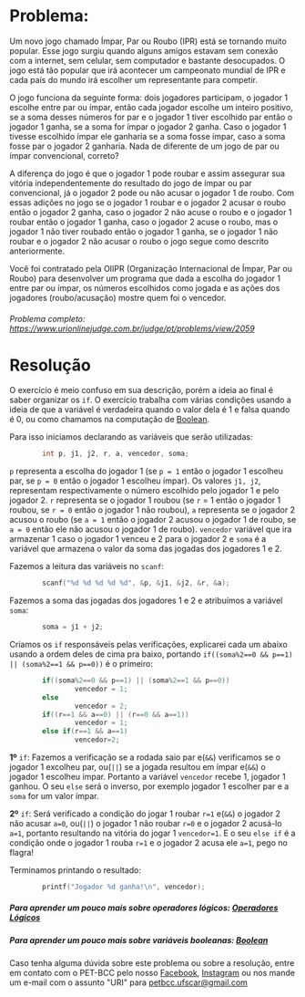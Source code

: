 # Problema:

Um novo jogo chamado Ímpar, Par ou Roubo (IPR) está se tornando muito popular. Esse jogo surgiu quando alguns amigos estavam sem conexão com a internet, sem celular, sem computador e bastante desocupados. O jogo está tão popular que irá acontecer um campeonato mundial de IPR e cada país do mundo irá escolher um representante para competir.

O jogo funciona da seguinte forma: dois jogadores participam, o jogador 1 escolhe entre par ou ímpar, então cada jogador escolhe um inteiro positivo, se a soma desses números for par e o jogador 1 tiver escolhido par então o jogador 1 ganha, se a soma for ímpar o jogador 2 ganha. Caso o jogador 1 tivesse escolhido ímpar ele ganharia se a soma fosse ímpar, caso a soma fosse par o jogador 2 ganharia. Nada de diferente de um jogo de par ou ímpar convencional, correto?

A diferença do jogo é que o jogador 1 pode roubar e assim assegurar sua vitória independentemente do resultado do jogo de ímpar ou par convencional, já o jogador 2 pode ou não acusar o jogador 1 de roubo. Com essas adições no jogo se o jogador 1 roubar e o jogador 2 acusar o roubo então o jogador 2 ganha, caso o jogador 2 não acuse o roubo e o jogador 1 roubar então o jogador 1 ganha, caso o jogador 2 acuse o roubo, mas o jogador 1 não tiver roubado então o jogador 1 ganha, se o jogador 1 não roubar e o jogador 2 não acusar o roubo o jogo segue como descrito anteriormente.

Você foi contratado pela OIIPR (Organização Internacional de Ímpar, Par ou Roubo) para desenvolver um programa que dada a escolha do jogador 1 entre par ou ímpar, os números escolhidos como jogada e as ações dos jogadores (roubo/acusação) mostre quem foi o vencedor.

###### Problema completo: https://www.urionlinejudge.com.br/judge/pt/problems/view/2059

# Resolução

O exercício é meio confuso em sua descrição, porém a ideia ao final é saber organizar os `if`. O exercício trabalha com várias condições usando a ideia de que a variável é verdadeira quando o valor dela é 1 e falsa quando é 0, ou como chamamos na computação de [Boolean](https://pt.wikipedia.org/wiki/Boolean#:~:text=Chamado%20boolean%20em%20homenagem%20a,das%20operações%20da%20álgebra%20booliana.).

Para isso iniciamos declarando as variáveis que serão utilizadas:

```c
        int p, j1, j2, r, a, vencedor, soma;
```
`p` representa a escolha do jogador 1 (se `p = 1` então o jogador 1 escolheu par, se `p = 0` então o jogador 1 escolheu ímpar). Os valores `j1, j2`, representam respectivamente o número escolhido pelo jogador 1 e pelo jogador 2. `r` representa se o jogador 1 roubou (se `r` = 1 então o jogador 1 roubou, se `r = 0` então o jogador 1 não roubou), `a` representa se o jogador 2 acusou o roubo (se `a = 1` então o jogador 2 acusou o jogador 1 de roubo, se `a = 0` então ele não acusou o jogador 1 de roubo). `vencedor` variável que ira armazenar 1 caso o jogador 1 venceu e 2 para o jogador 2 e `soma` é a variável que armazena o valor da soma das jogadas dos jogadores 1 e 2.

Fazemos a leitura das variáveis no `scanf`:

```c
        scanf("%d %d %d %d %d", &p, &j1, &j2, &r, &a);
```

Fazemos a soma das jogadas dos jogadores 1 e 2 e atribuímos a variável `soma`:

```c
        soma = j1 + j2;
```

Criamos os `if` responsáveis pelas verificações, explicarei cada um abaixo usando a ordem deles de cima pra baixo, portando `if((soma%2==0 && p==1) || (soma%2==1 && p==0))` é o primeiro:

```c
        if((soma%2==0 && p==1) || (soma%2==1 && p==0)) 
                vencedor = 1;
        else 
                vencedor = 2;
        if((r==1 && a==0) || (r==0 && a==1)) 
                vencedor = 1;
        else if(r==1 && a==1) 
                vencedor=2;
```
**1º** `if`: Fazemos a verificação se a rodada saio par e(`&&`) verificamos se o jogador 1 excolheu par, ou(`||`) se a jogada resultou em ímpar e(`&&`) o jogador 1 escolheu ímpar.
Portanto a variável `vencedor` recebe 1, jogador 1 ganhou. O seu `else` será o inverso, por exemplo jogador 1 escolher par e a `soma` for um valor ímpar.

**2º** `if`: Será verificado a condição do jogar 1 roubar `r=1` e(`&&`) o jogador 2 não acusar `a=0`, ou(`||`) o jogador 1 não roubar `r=0` e o jogador 2 acusá-lo `a=1`, portanto resultando na vitória do jogar 1 `vencedor=1`. E o seu `else if` é a condição onde o jogador 1 rouba `r=1` e o jogador 2 acusa ele `a=1`, pego no flagra!

Terminamos printando o resultado:

```c
        printf("Jogador %d ganha!\n", vencedor);
```
##### Para aprender um pouco mais sobre operadores lógicos: [Operadores Lógicos](https://pt.wikipedia.org/wiki/Operadores_em_C_e_C%2B%2B)
##### Para aprender um pouco mais sobre variáveis booleanas: [Boolean](https://pt.wikipedia.org/wiki/Boolean#:~:text=Chamado%20boolean%20em%20homenagem%20a,das%20operações%20da%20álgebra%20booliana.)

Caso tenha alguma dúvida sobre este problema ou sobre a resolução, entre em contato com o PET-BCC pelo nosso
[Facebook](https://www.facebook.com/petbcc/),
[Instagram](https://www.instagram.com/petbcc.ufscar/)
ou nos mande um e-mail com o assunto "URI" para petbcc.ufscar@gmail.com